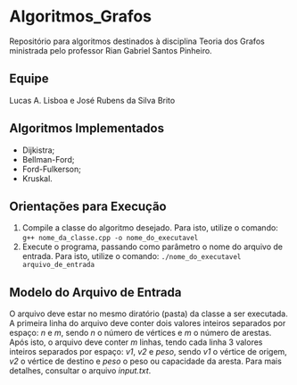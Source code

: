 # Algoritmos_Grafos
Repositório para algoritmos destinados à disciplina Teoria dos Grafos ministrada pelo professor Rian Gabriel Santos Pinheiro.

## Equipe
Lucas A. Lisboa e José Rubens da Silva Brito

## Algoritmos Implementados
* Dijkistra;
* Bellman-Ford;
* Ford-Fulkerson;
* Kruskal.

## Orientações para Execução
1. Compile a classe do algoritmo desejado. Para isto, utilize o comando:
  ```g++ nome_da_classe.cpp -o nome_do_executavel```
2. Execute o programa, passando como parâmetro o nome do arquivo de entrada. Para isto, utilize o comando:
  ```./nome_do_executavel arquivo_de_entrada```
  
## Modelo do Arquivo de Entrada
O arquivo deve estar no mesmo diratório (pasta) da classe a ser executada. A primeira linha do arquivo deve conter dois valores inteiros separados por espaço: _n_ e _m_, sendo _n_ o número de vértices e _m_ o número de arestas. Após isto, o arquivo deve conter _m_ linhas, tendo cada linha 3 valores inteiros separados por espaço: _v1_, _v2_ e _peso_, sendo _v1_ o vértice de origem, _v2_ o vértice de destino e _peso_ o peso ou capacidade da aresta. Para mais detalhes, consultar o arquivo _input.txt_.
